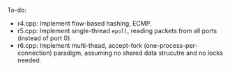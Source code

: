 To-do:
- r4.cpp: Implement flow-based hashing, ECMP.
- r5.cpp: Implement single-thread `epoll`, reading packets from all ports
  (instead of port 0).
- r6.cpp: Implement multi-thead, accept-fork (one-process-per-connection)
  paradigm, assuming no shared data strucutre and no locks needed.
